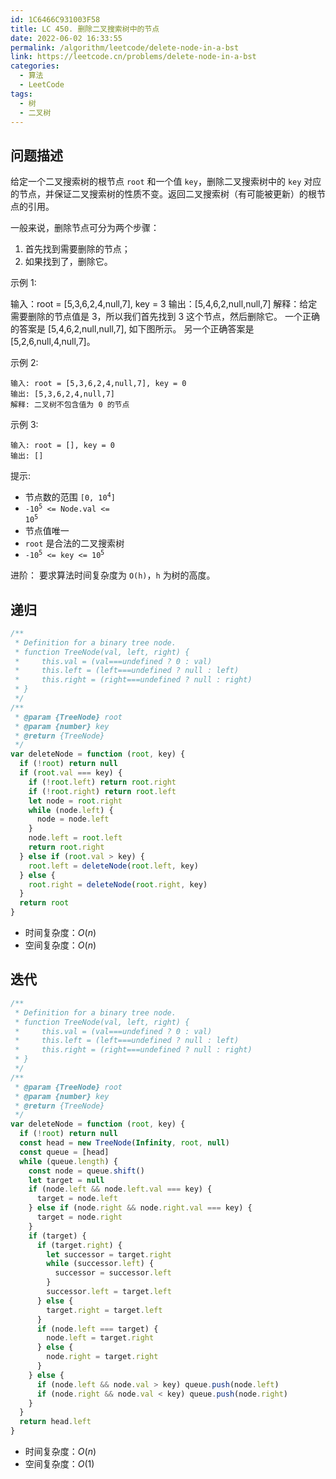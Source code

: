 ```yaml
---
id: 1C6466C931003F58
title: LC 450. 删除二叉搜索树中的节点
date: 2022-06-02 16:33:55
permalink: /algorithm/leetcode/delete-node-in-a-bst
link: https://leetcode.cn/problems/delete-node-in-a-bst
categories:
  - 算法
  - LeetCode
tags:
  - 树
  - 二叉树
---
```


<Level :type='2'/>

## 问题描述

给定一个二叉搜索树的根节点 `root` 和一个值 `key`，删除二叉搜索树中的 `key` 对应的节点，并保证二叉搜索树的性质不变。返回二叉搜索树（有可能被更新）的根节点的引用。

一般来说，删除节点可分为两个步骤：

1. 首先找到需要删除的节点；
2. 如果找到了，删除它。

示例 1:

输入：root = [5,3,6,2,4,null,7], key = 3
输出：[5,4,6,2,null,null,7]
解释：给定需要删除的节点值是 3，所以我们首先找到 3 这个节点，然后删除它。
一个正确的答案是 [5,4,6,2,null,null,7], 如下图所示。
另一个正确答案是 [5,2,6,null,4,null,7]。

示例 2:

```text
输入: root = [5,3,6,2,4,null,7], key = 0
输出: [5,3,6,2,4,null,7]
解释: 二叉树不包含值为 0 的节点
```

示例 3:

```text
输入: root = [], key = 0
输出: []
```

提示:

- 节点数的范围 <code>[0, 10<sup>4</sup>]</code>
- <code>-10<sup>5</sup> <= Node.val <= 10<sup>5</sup></code>
- 节点值唯一
- `root` 是合法的二叉搜索树
- <code>-10<sup>5</sup> <= key <= 10<sup>5</sup></code>

进阶： 要求算法时间复杂度为 `O(h)`，`h` 为树的高度。

## 递归

```javascript
/**
 * Definition for a binary tree node.
 * function TreeNode(val, left, right) {
 *     this.val = (val===undefined ? 0 : val)
 *     this.left = (left===undefined ? null : left)
 *     this.right = (right===undefined ? null : right)
 * }
 */
/**
 * @param {TreeNode} root
 * @param {number} key
 * @return {TreeNode}
 */
var deleteNode = function (root, key) {
  if (!root) return null
  if (root.val === key) {
    if (!root.left) return root.right
    if (!root.right) return root.left
    let node = root.right
    while (node.left) {
      node = node.left
    }
    node.left = root.left
    return root.right
  } else if (root.val > key) {
    root.left = deleteNode(root.left, key)
  } else {
    root.right = deleteNode(root.right, key)
  }
  return root
}
```

- 时间复杂度：$O(n)$
- 空间复杂度：$O(n)$

## 迭代

```javascript
/**
 * Definition for a binary tree node.
 * function TreeNode(val, left, right) {
 *     this.val = (val===undefined ? 0 : val)
 *     this.left = (left===undefined ? null : left)
 *     this.right = (right===undefined ? null : right)
 * }
 */
/**
 * @param {TreeNode} root
 * @param {number} key
 * @return {TreeNode}
 */
var deleteNode = function (root, key) {
  if (!root) return null
  const head = new TreeNode(Infinity, root, null)
  const queue = [head]
  while (queue.length) {
    const node = queue.shift()
    let target = null
    if (node.left && node.left.val === key) {
      target = node.left
    } else if (node.right && node.right.val === key) {
      target = node.right
    }
    if (target) {
      if (target.right) {
        let successor = target.right
        while (successor.left) {
          successor = successor.left
        }
        successor.left = target.left
      } else {
        target.right = target.left
      }
      if (node.left === target) {
        node.left = target.right
      } else {
        node.right = target.right
      }
    } else {
      if (node.left && node.val > key) queue.push(node.left)
      if (node.right && node.val < key) queue.push(node.right)
    }
  }
  return head.left
}
```

- 时间复杂度：$O(n)$
- 空间复杂度：$O(1)$
